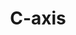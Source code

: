 --- 
title  : " C-axis"
category   : "Multi-axis technology"
headline   : " "
short_desc : " "
long_desc : "NC angle positioning of exchangeable units by expanding the existing machine basic axes (XYZ) with a 4th axis (C-axis)
                      Supply to exchangeable assemblies using 3 independently controlled compressed air interfaces "
img   : "/images/c-achse.png"
series : "/benz/wood/woodmachinetechnologies/woodmultiaxis/"
link : "caxis"
---